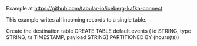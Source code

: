 Example at https://github.com/tabular-io/iceberg-kafka-connect

This example writes all incoming records to a single table.

Create the destination table
CREATE TABLE default.events (
    id STRING,
    type STRING,
    ts TIMESTAMP,
    payload STRING)
PARTITIONED BY (hours(ts))

